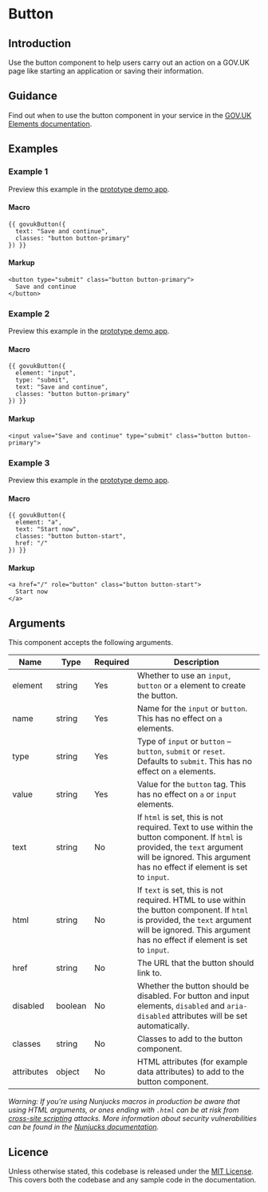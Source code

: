 # Button

## Introduction

Use the button component to help users carry out an action on a GOV.UK page like starting an application or saving their information.

## Guidance

Find out when to use the button component in your service in the [GOV.UK Elements documentation](http://govuk-elements.herokuapp.com/).

## Examples

### Example 1

Preview this example in the [prototype demo app](https://govuk-prototype-kit-macros.herokuapp.com/examples/button/#example-1).

#### Macro

```
{{ govukButton({
  text: "Save and continue",
  classes: "button button-primary"
}) }}
```

#### Markup

```
<button type="submit" class="button button-primary">
  Save and continue
</button>
```

### Example 2

Preview this example in the [prototype demo app](https://govuk-prototype-kit-macros.herokuapp.com/examples/button/#example-2).

#### Macro

```
{{ govukButton({
  element: "input",
  type: "submit",
  text: "Save and continue",
  classes: "button button-primary"
}) }}
```

#### Markup

```
<input value="Save and continue" type="submit" class="button button-primary">
```

### Example 3

Preview this example in the [prototype demo app](https://govuk-prototype-kit-macros.herokuapp.com/examples/button/#example-3).

#### Macro

```
{{ govukButton({
  element: "a",
  text: "Start now",
  classes: "button button-start",
  href: "/"
}) }}
```

#### Markup

```
<a href="/" role="button" class="button button-start">
  Start now
</a>
```

## Arguments

This component accepts the following arguments.

|Name|Type|Required|Description|
|---|---|---|---|
|element|string|Yes|Whether to use an `input`, `button` or `a` element to create the button.|
|name|string|Yes|Name for the `input` or `button`. This has no effect on `a` elements.|
|type|string|Yes|Type of `input` or `button` – `button`, `submit` or `reset`. Defaults to `submit`. This has no effect on `a` elements.|
|value|string|Yes|Value for the `button` tag. This has no effect on `a` or `input` elements.|
|text|string|No|If `html` is set, this is not required. Text to use within the button component. If `html` is provided, the `text` argument will be ignored. This argument has no effect if element is set to `input`.|
|html|string|No|If `text` is set, this is not required. HTML to use within the button component. If `html` is provided, the `text` argument will be ignored. This argument has no effect if element is set to `input`.|
|href|string|No|The URL that the button should link to.|
|disabled|boolean|No|Whether the button should be disabled. For button and input elements, `disabled` and `aria-disabled` attributes will be set automatically.|
|classes|string|No|Classes to add to the button component.|
|attributes|object|No|HTML attributes (for example data attributes) to add to the button component.|


*Warning: If you’re using Nunjucks macros in production be aware that using HTML arguments, or ones ending with `.html` can be at risk from [cross-site scripting](https://en.wikipedia.org/wiki/Cross-site_scripting) attacks. More information about security vulnerabilities can be found in the [Nunjucks documentation](https://mozilla.github.io/nunjucks/api.html#user-defined-templates-warning).*

## Licence

Unless otherwise stated, this codebase is released under the [MIT License](https://github.com/whatterz/govuk-prototype-kit-macros/blob/master/LICENSE). This covers both the codebase and any sample code in the documentation.